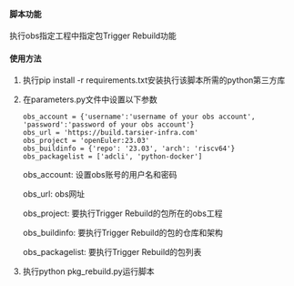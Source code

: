 #### 脚本功能

执行obs指定工程中指定包Trigger Rebuild功能

#### 使用方法

1. 执行pip install -r requirements.txt安装执行该脚本所需的python第三方库

2. 在parameters.py文件中设置以下参数

   ````
   obs_account = {'username':'username of your obs account', 'password':'password of your obs account'}
   obs_url = 'https://build.tarsier-infra.com'
   obs_project = 'openEuler:23.03'
   obs_buildinfo = {'repo': '23.03', 'arch': 'riscv64'}
   obs_packagelist = ['adcli', 'python-docker']
   ````

   obs_account: 设置obs账号的用户名和密码

   obs_url: obs网址

   obs_project: 要执行Trigger Rebuild的包所在的obs工程

   obs_buildinfo: 要执行Trigger Rebuild的包的仓库和架构

   obs_packagelist: 要执行Trigger Rebuild的包列表

3. 执行python pkg_rebuild.py运行脚本